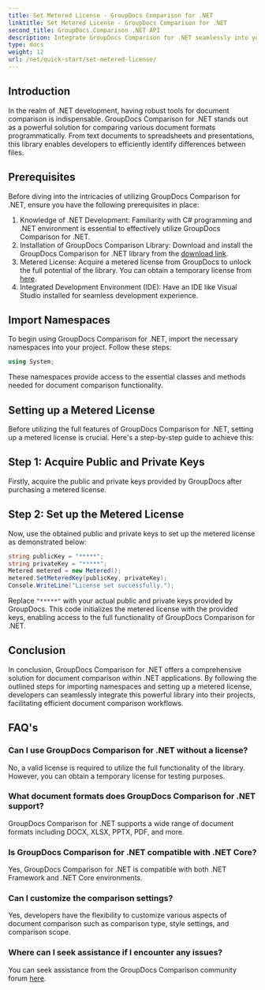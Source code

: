 ```yaml
---
title: Set Metered License - GroupDocs Comparison for .NET
linktitle: Set Metered License - GroupDocs Comparison for .NET
second_title: GroupDocs.Comparison .NET API
description: Integrate GroupDocs Comparison for .NET seamlessly into your .NET projects for efficient document comparison workflows.
type: docs
weight: 12
url: /net/quick-start/set-metered-license/
---
```

## Introduction
In the realm of .NET development, having robust tools for document comparison is indispensable. GroupDocs Comparison for .NET stands out as a powerful solution for comparing various document formats programmatically. From text documents to spreadsheets and presentations, this library enables developers to efficiently identify differences between files.
## Prerequisites
Before diving into the intricacies of utilizing GroupDocs Comparison for .NET, ensure you have the following prerequisites in place:
1. Knowledge of .NET Development: Familiarity with C# programming and .NET environment is essential to effectively utilize GroupDocs Comparison for .NET.
2. Installation of GroupDocs Comparison Library: Download and install the GroupDocs Comparison for .NET library from the [download link](https://releases.groupdocs.com/comparison/net/).
3. Metered License: Acquire a metered license from GroupDocs to unlock the full potential of the library. You can obtain a temporary license from [here](https://purchase.groupdocs.com/temporary-license/).
4. Integrated Development Environment (IDE): Have an IDE like Visual Studio installed for seamless development experience.

## Import Namespaces
To begin using GroupDocs Comparison for .NET, import the necessary namespaces into your project. Follow these steps:

```csharp
using System;
```
These namespaces provide access to the essential classes and methods needed for document comparison functionality.
## Setting up a Metered License
Before utilizing the full features of GroupDocs Comparison for .NET, setting up a metered license is crucial. Here's a step-by-step guide to achieve this:
## Step 1: Acquire Public and Private Keys
Firstly, acquire the public and private keys provided by GroupDocs after purchasing a metered license.
## Step 2: Set up the Metered License
Now, use the obtained public and private keys to set up the metered license as demonstrated below:
```csharp
string publicKey = "*****";
string privateKey = "*****";
Metered metered = new Metered();
metered.SetMeteredKey(publicKey, privateKey);
Console.WriteLine("License set successfully.");
```
Replace `"*****"` with your actual public and private keys provided by GroupDocs. This code initializes the metered license with the provided keys, enabling access to the full functionality of GroupDocs Comparison for .NET.

## Conclusion
In conclusion, GroupDocs Comparison for .NET offers a comprehensive solution for document comparison within .NET applications. By following the outlined steps for importing namespaces and setting up a metered license, developers can seamlessly integrate this powerful library into their projects, facilitating efficient document comparison workflows.
## FAQ's
### Can I use GroupDocs Comparison for .NET without a license?
No, a valid license is required to utilize the full functionality of the library. However, you can obtain a temporary license for testing purposes.
### What document formats does GroupDocs Comparison for .NET support?
GroupDocs Comparison for .NET supports a wide range of document formats including DOCX, XLSX, PPTX, PDF, and more.
### Is GroupDocs Comparison for .NET compatible with .NET Core?
Yes, GroupDocs Comparison for .NET is compatible with both .NET Framework and .NET Core environments.
### Can I customize the comparison settings?
Yes, developers have the flexibility to customize various aspects of document comparison such as comparison type, style settings, and comparison scope.
### Where can I seek assistance if I encounter any issues?
You can seek assistance from the GroupDocs Comparison community forum [here](https://forum.groupdocs.com/c/comparison/12).
